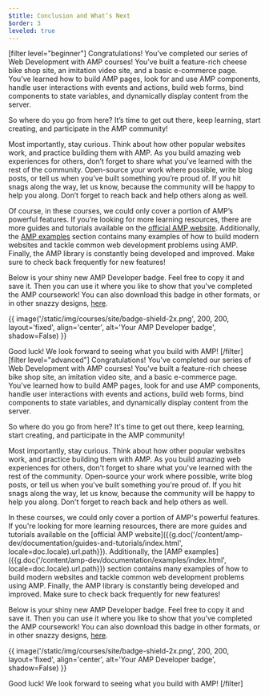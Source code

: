 ```yaml
---
$title: Conclusion and What’s Next
$order: 3
leveled: true
---
```


[filter level="beginner"]
Congratulations! You’ve completed our series of Web Development with AMP courses! You’ve built a feature-rich cheese bike shop site, an imitation video site, and a basic e-commerce page. You’ve learned how to build AMP pages, look for and use AMP components, handle user interactions with events and actions, build web forms, bind components to state variables, and dynamically display content from the server.

So where do you go from here? It’s time to get out there, keep learning, start creating, and participate in the AMP community!

Most importantly, stay curious. Think about how other popular websites work, and practice building them with AMP. As you build amazing web experiences for others, don’t forget to share what you’ve learned with the rest of the community. Open-source your work where possible, write blog posts, or tell us when you’ve built something you’re proud of. If you hit snags along the way, let us know, because the community will be happy to help you along. Don’t forget to reach back and help others along as well.

Of course, in these courses, we could only cover a portion of AMP’s powerful features. If you’re looking for more learning resources, there are more guides and tutorials available on the [official AMP website](../../../documentation/guides-and-tutorials/index.html). Additionally, the [AMP examples](../../../documentation/examples/index.html) section contains many examples of how to build modern websites and tackle common web development problems using AMP. Finally, the AMP library is constantly being developed and improved. Make sure to check back frequently for new features!

Below is your shiny new AMP Developer badge. Feel free to copy it and save it. Then you can use it where you like to show that you've completed the AMP coursework! You can also download this badge in other formats, or in other snazzy designs, <a href="https://drive.google.com/drive/folders/1V0XSDCyRnJxxeX04FdoYW_pX4qP6xsWE" target="_blank">here</a>.

{{ image('/static/img/courses/site/badge-shield-2x.png', 200, 200, layout='fixed', align='center', alt='Your AMP Developer badge', shadow=False) }}

Good luck! We look forward to seeing what you build with AMP!
[/filter]
[filter level="advanced"]
Congratulations! You've completed our series of Web Development with AMP courses! You've built a feature-rich cheese bike shop site, an imitation video site, and a basic e-commerce page. You've learned how to build AMP pages, look for and use AMP components, handle user interactions with events and actions, build web forms, bind components to state variables, and dynamically display content from the server.

So where do you go from here? It's time to get out there, keep learning, start creating, and participate in the AMP community!

Most importantly, stay curious. Think about how other popular websites work, and practice building them with AMP. As you build amazing web experiences for others, don't forget to share what you've learned with the rest of the community. Open-source your work where possible, write blog posts, or tell us when you've built something you're proud of. If you hit snags along the way, let us know, because the community will be happy to help you along. Don't forget to reach back and help others as well.

In these courses, we could only cover a portion of AMP's powerful features. If you're looking for more learning resources, there are more guides and tutorials available on the [official AMP website]({{g.doc('/content/amp-dev/documentation/guides-and-tutorials/index.html', locale=doc.locale).url.path}}). Additionally, the [AMP examples]({{g.doc('/content/amp-dev/documentation/examples/index.html', locale=doc.locale).url.path}}) section contains many examples of how to build modern websites and tackle common web development problems using AMP. Finally, the AMP library is constantly being developed and improved. Make sure to check back frequently for new features!

Below is your shiny new AMP Developer badge. Feel free to copy it and save it. Then you can use it where you like to show that you've completed the AMP coursework! You can also download this badge in other formats, or in other snazzy designs, <a href="https://drive.google.com/drive/folders/1V0XSDCyRnJxxeX04FdoYW_pX4qP6xsWE" target="_blank">here</a>.

{{ image('/static/img/courses/site/badge-shield-2x.png', 200, 200, layout='fixed', align='center', alt='Your AMP Developer badge', shadow=False) }}

Good luck! We look forward to seeing what you build with AMP!
[/filter]
